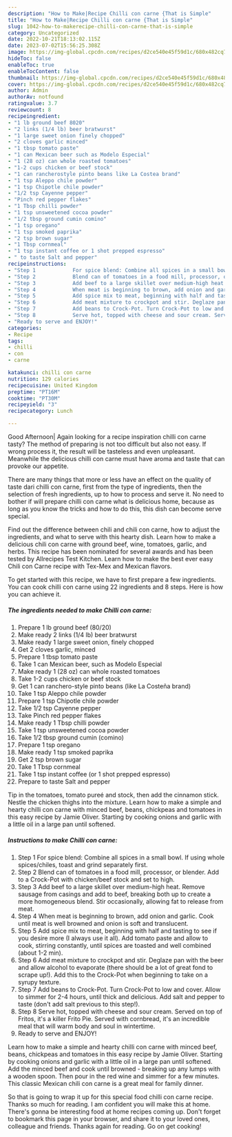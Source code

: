 ```yaml
---
description: "How to Make|Recipe Chilli con carne {That is Simple"
title: "How to Make|Recipe Chilli con carne {That is Simple"
slug: 1042-how-to-makerecipe-chilli-con-carne-that-is-simple
category: Uncategorized
date: 2022-10-21T18:13:02.115Z
date: 2023-07-02T15:56:25.308Z
image: https://img-global.cpcdn.com/recipes/d2ce540e45f59d1c/680x482cq70/chilli-con-carne-recipe-main-photo.jpg
hideToc: false
enableToc: true
enableTocContent: false
thumbnail: https://img-global.cpcdn.com/recipes/d2ce540e45f59d1c/680x482cq70/chilli-con-carne-recipe-main-photo.jpg
cover: https://img-global.cpcdn.com/recipes/d2ce540e45f59d1c/680x482cq70/chilli-con-carne-recipe-main-photo.jpg
author: Admin
authorAv: notfound
ratingvalue: 3.7
reviewcount: 8
recipeingredient:
- "1 lb ground beef 8020"
- "2 links (1/4 lb) beer bratwurst"
- "1 large sweet onion finely chopped"
- "2 cloves garlic minced"
- "1 tbsp tomato paste"
- "1 can Mexican beer such as Modelo Especial"
- "1 (28 oz) can whole roasted tomatoes"
- "1-2 cups chicken or beef stock"
- "1 can rancherostyle pinto beans like La Costea brand"
- "1 tsp Aleppo chile powder"
- "1 tsp Chipotle chile powder"
- "1/2 tsp Cayenne pepper"
- "Pinch red pepper flakes"
- "1 Tbsp chilli powder"
- "1 tsp unsweetened cocoa powder"
- "1/2 tbsp ground cumin comino"
- "1 tsp oregano"
- "1 tsp smoked paprika"
- "2 tsp brown sugar"
- "1 Tbsp cornmeal"
- "1 tsp instant coffee or 1 shot prepped espresso"
- " to taste Salt and pepper"
recipeinstructions:
- "Step 1            For spice blend: Combine all spices in a small bowl. If using whole spices/chiles, toast and grind separately first."
- "Step 2            Blend can of tomatoes in a food mill, processor, or blender. Add to a Crock-Pot with chicken/beef stock and set to high."
- "Step 3            Add beef to a large skillet over medium-high heat. Remove sausage from casings and add to beef, breaking both up to create a more homogeneous blend. Stir occasionally, allowing fat to release from meat."
- "Step 4            When meat is beginning to brown, add onion and garlic. Cook until meat is well browned and onion is soft and translucent."
- "Step 5            Add spice mix to meat, beginning with half and tasting to see if you desire more (I always use it all). Add tomato paste and allow to cook, stirring constantly, until spices are toasted and well combined (about 1-2 min)."
- "Step 6            Add meat mixture to crockpot and stir. Deglaze pan with the beer and allow alcohol to evaporate (there should be a lot of great fond to scrape up!). Add this to the Crock-Pot when beginning to take on a syrupy texture."
- "Step 7            Add beans to Crock-Pot. Turn Crock-Pot to low and cover. Allow to simmer for 2-4 hours, until thick and delicious. Add salt and pepper to taste (don&#39;t add salt previous to this step!)."
- "Step 8            Serve hot, topped with cheese and sour cream. Served on top of Fritos, it&#39;s a killer Frito Pie. Served with cornbread, it&#39;s an incredible meal that will warm body and soul in wintertime."
- "Ready to serve and ENJOY!"
categories:
- Recipe
tags:
- chilli
- con
- carne

katakunci: chilli con carne 
nutrition: 129 calories
recipecuisine: United Kingdom
preptime: "PT16M"
cooktime: "PT30M"
recipeyield: "3"
recipecategory: Lunch

---
```



Good Afternoon| Again looking for a recipe inspiration chilli con carne tasty? The method of preparing is not too difficult but also not easy. If wrong process it, the result will be tasteless and even unpleasant. Meanwhile the delicious chilli con carne must have aroma and taste that can provoke our appetite.






There are many things that more or less have an effect on the quality of taste dari chilli con carne, first from the type of ingredients, then the selection of fresh ingredients, up to how to process and serve it. No need to bother if will prepare chilli con carne what is delicious home, because as long as you know the tricks and how to do this, this dish can become serve  special.


Find out the difference between chili and chili con carne, how to adjust the ingredients, and what to serve with this hearty dish. Learn how to make a delicious chili con carne with ground beef, wine, tomatoes, garlic, and herbs. This recipe has been nominated for several awards and has been tested by Allrecipes Test Kitchen. Learn how to make the best ever easy Chili con Carne recipe with Tex-Mex and Mexican flavors.


To get started with this recipe, we have to first prepare a few ingredients. You can cook chilli con carne using 22 ingredients and 8 steps. Here is how you can achieve it.

<!--inarticleads1-->

##### The ingredients needed to make Chilli con carne:

1. Prepare 1 lb ground beef (80/20)
1. Make ready 2 links (1/4 lb) beer bratwurst
1. Make ready 1 large sweet onion, finely chopped
1. Get 2 cloves garlic, minced
1. Prepare 1 tbsp tomato paste
1. Take 1 can Mexican beer, such as Modelo Especial
1. Make ready 1 (28 oz) can whole roasted tomatoes
1. Take 1-2 cups chicken or beef stock
1. Get 1 can ranchero-style pinto beans (like La Costeña brand)
1. Take 1 tsp Aleppo chile powder
1. Prepare 1 tsp Chipotle chile powder
1. Take 1/2 tsp Cayenne pepper
1. Take Pinch red pepper flakes
1. Make ready 1 Tbsp chilli powder
1. Take 1 tsp unsweetened cocoa powder
1. Take 1/2 tbsp ground cumin (comino)
1. Prepare 1 tsp oregano
1. Make ready 1 tsp smoked paprika
1. Get 2 tsp brown sugar
1. Take 1 Tbsp cornmeal
1. Take 1 tsp instant coffee (or 1 shot prepped espresso)
1. Prepare  to taste Salt and pepper


Tip in the tomatoes, tomato pureé and stock, then add the cinnamon stick. Nestle the chicken thighs into the mixture. Learn how to make a simple and hearty chilli con carne with minced beef, beans, chickpeas and tomatoes in this easy recipe by Jamie Oliver. Starting by cooking onions and garlic with a little oil in a large pan until softened. 

<!--inarticleads2-->

##### Instructions to make Chilli con carne:

1. Step 1            For spice blend: Combine all spices in a small bowl. If using whole spices/chiles, toast and grind separately first.
1. Step 2            Blend can of tomatoes in a food mill, processor, or blender. Add to a Crock-Pot with chicken/beef stock and set to high.
1. Step 3            Add beef to a large skillet over medium-high heat. Remove sausage from casings and add to beef, breaking both up to create a more homogeneous blend. Stir occasionally, allowing fat to release from meat.
1. Step 4            When meat is beginning to brown, add onion and garlic. Cook until meat is well browned and onion is soft and translucent.
1. Step 5            Add spice mix to meat, beginning with half and tasting to see if you desire more (I always use it all). Add tomato paste and allow to cook, stirring constantly, until spices are toasted and well combined (about 1-2 min).
1. Step 6            Add meat mixture to crockpot and stir. Deglaze pan with the beer and allow alcohol to evaporate (there should be a lot of great fond to scrape up!). Add this to the Crock-Pot when beginning to take on a syrupy texture.
1. Step 7            Add beans to Crock-Pot. Turn Crock-Pot to low and cover. Allow to simmer for 2-4 hours, until thick and delicious. Add salt and pepper to taste (don&#39;t add salt previous to this step!).
1. Step 8            Serve hot, topped with cheese and sour cream. Served on top of Fritos, it&#39;s a killer Frito Pie. Served with cornbread, it&#39;s an incredible meal that will warm body and soul in wintertime.
1. Ready to serve and ENJOY!

Learn how to make a simple and hearty chilli con carne with minced beef, beans, chickpeas and tomatoes in this easy recipe by Jamie Oliver. Starting by cooking onions and garlic with a little oil in a large pan until softened. Add the minced beef and cook until browned - breaking up any lumps with a wooden spoon. Then pour in the red wine and simmer for a few minutes. This classic Mexican chili con carne is a great meal for family dinner. 

So that is going to wrap it up for this special food chilli con carne recipe. Thanks so much for reading. I am confident you will make this at home. There's gonna be interesting food at home recipes coming up. Don't forget to bookmark this page in your browser, and share it to your loved ones, colleague and friends. Thanks again for reading. Go on get cooking!
